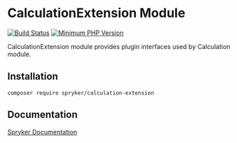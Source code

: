 # CalculationExtension Module
[![Build Status](https://travis-ci.org/spryker/calculation-extension.svg)](https://travis-ci.org/spryker/calculation-extension)
[![Minimum PHP Version](https://img.shields.io/badge/php-%3E%3D%207.3-8892BF.svg)](https://php.net/)

CalculationExtension module provides plugin interfaces used by Calculation module.

## Installation

```
composer require spryker/calculation-extension
```

## Documentation

[Spryker Documentation](https://academy.spryker.com/developing_with_spryker/module_guide/modules.html)
